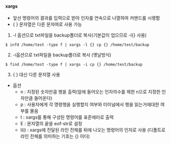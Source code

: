 ﻿#### xargs
- 앞선 명령어의 결과를 입력으로 받아 인자를 연속으로 나열하여 커맨드를 시랭함
- { } 문자열은 다른 문자여로 사용 가능
1. -l 옵션으로 txt파일을 backup폴더로 복사(기본값이 업으므로 -l{} 사용)
```
$ infd /home/test -type f | xargs -l {} cp {} /home/test/backup
```
2. -i옵션으로 txt파일을 backup폴더로 복사 (옛날방식)
```
$ find /home/test -type f | xargs -i cp {} /home/test/backup
```
3. { } 대신 다른 문자열 사용 
- 옵션
	- n : 지정된 숫자만큼 행을 출력(앞에 들어오는 인자의수를 제한 n으로 지정한 인자만큼 들어온다)
	- p : 사용자에게 각 명령행을 실행할지 여부와 터미널에서 행을 읽는거에대한 여부를 물음
	- t : xargs를 통해 구성된 명령어를 표준에러로 출력
	- E : 문자열의 끝을 eof-str로 설정
	- I(i) : xargs에 전달된 라인 전체를 뒤에 나오는 명령어의 인자로 사용 (디폴트로 라인 전체를 의미하는 기호는 {} 이다)
